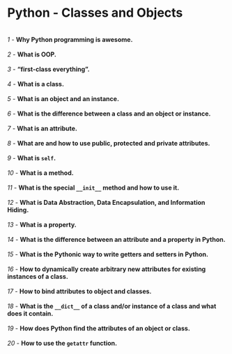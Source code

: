# Python - Classes and Objects
<br>*1* - **Why Python programming is awesome.**</br>
<br>*2* - **What is OOP.**</br>
<br>*3* - **“first-class everything”.**</br>
<br>*4* - **What is a class.**</br>
<br>*5* - **What is an object and an instance.**</br>
<br>*6* - **What is the difference between a class and an object or instance.**</br>
<br>*7* - **What is an attribute.**</br>
<br>*8* - **What are and how to use public, protected and private attributes.**</br>
<br>*9* - **What is `self`.**</br>
<br>*10* - **What is a method.**</br>
<br>*11* - **What is the special `__init__` method and how to use it.**</br>
<br>*12* - **What is Data Abstraction, Data Encapsulation, and Information Hiding.**</br>
<br>*13* - **What is a property.**</br>
<br>*14* - **What is the difference between an attribute and a property in Python.**</br>
<br>*15* - **What is the Pythonic way to write getters and setters in Python.**</br>
<br>*16* - **How to dynamically create arbitrary new attributes for existing instances of a class.**</br>
<br>*17* - **How to bind attributes to object and classes.**</br>
<br>*18* - **What is the `__dict__` of a class and/or instance of a class and what does it contain.**</br>
<br>*19* - **How does Python find the attributes of an object or class.**</br>
<br>*20* - **How to use the `getattr` function.**</br>
